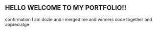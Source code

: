 ## HELLO WELCOME TO MY PORTFOLIO!!


confirmation
I am dozie and i merged me and winners code together and appreciatge

